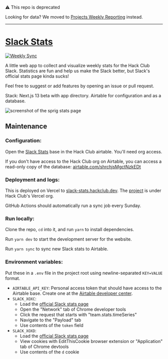 ⚠️ This repo is deprecated

Looking for data? We moved to [Projects Weekly Reporting](https://github.com/hackclub/projects-weekly-reporting) instead.

---

# [Slack Stats](https://slack-stats.hackclub.dev/)

[![Weekly Sync](https://github.com/hackclub/slack-stats/actions/workflows/sync.yml/badge.svg?branch=main)](https://github.com/hackclub/slack-stats/actions/workflows/sync.yml)

A little web app to collect and visualize weekly stats for the Hack Club Slack. Statistics are fun and help us make the Slack better, but Slack's official stats page kinda sucks!

Feel free to suggest or add features by opening an issue or pull request.

Stack: Next.js 13 beta with app directory. Airtable for configuration and as a database.

![screenshot of the sprig stats page](https://doggo.ninja/W9haC6.png)

## Maintenance

### Configuration:

Open the [Slack Stats](https://airtable.com/appfewDQPFde2gvcC/) base in the Hack Club airtable. You'll need org access.

If you don't have access to the Hack Club org on Airtable, you can access a read-only copy of the database: [airtable.com/shrchjsMgctNzkEDt](https://airtable.com/shrchjsMgctNzkEDt)

### Deployment and logs:

This is deployed on Vercel to [slack-stats.hackclub.dev](https://slack-stats.hackclub.dev/). The [project](https://vercel.com/hackclub/slack-stats/) is under Hack Club's Vercel org.

GitHub Actions should automatically run a sync job every Sunday.

### Run locally:

Clone the repo, `cd` into it, and run `yarn` to install dependencies.

Run `yarn dev` to start the development server for the website.

Run `yarn sync` to sync new Slack stats to Airtable.

### Environment variables:

Put these in a `.env` file in the project root using newline-separated `KEY=VALUE` format.

- `AIRTABLE_API_KEY`: Personal access token that should have access to the Airtable base. Create one at the [Airtable developer center](https://airtable.com/create/tokens).
- `SLACK_XOXC`:
	- Load the [official Slack stats page](https://hackclub.slack.com/admin/stats)
	- Open the "Network" tab of Chrome developer tools
	- Click the request that starts with "team.stats.timeSeries"
	- Navigate to the "Payload" tab
	- Use contents of the `token` field
- `SLACK_XOXD`:
	- Load the [official Slack stats page](https://hackclub.slack.com/admin/stats)
	- View cookies with EditThisCookie browser extension or "Application" tab of Chrome devtools
	- Use contents of the `d` cookie
